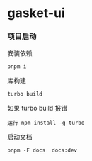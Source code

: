 # gasket-ui
### 项目启动
安装依赖
```
pnpm i
```
库构建
```
turbo build
```
如果 turbo build 报错
```
运行 npm install -g turbo
```
启动文档
```
pnpm -F docs  docs:dev
```
